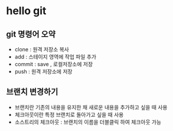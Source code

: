 # hello git

## git 명령어 오약

- clone : 원격 저장소 복사
- add : 스테이지 영역에 작업 파일 추가
- commit : save , 로컬저장소에 저장
- push : 원격 저장소에 저장

## 브랜치 변경하기

- 브랜치란 기존의 내용을 유지한 채 새로운 내용을 추가하고 싶을 때 사용
- 체크아웃이란 특정 브랜치로 돌아가고 싶을 때 사용
- 소스트리의 체크아웃 : 브랜치의 이름을 더블클릭 하여 체크아웃 가능
